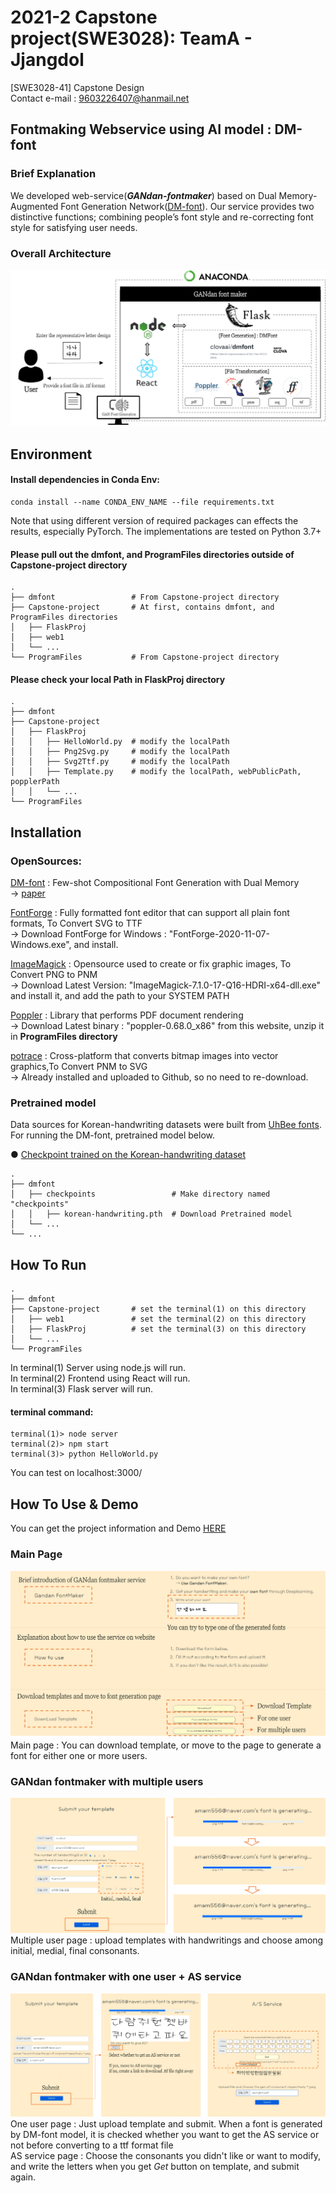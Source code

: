 # 2021-2 Capstone project(SWE3028): TeamA - Jjangdol
[SWE3028-41] Capstone Design <br />
Contact e-mail : 9603226407@hanmail.net

## Fontmaking Webservice using AI model : DM-font 

### Brief Explanation


We developed web-service(***GANdan-fontmaker***) based on Dual Memory-Augmented Font Generation Network([DM-font](https://github.com/clovaai/dmfont)). Our service provides two distinctive functions; combining people’s font style and re-correcting font style for satisfying user needs.

### Overall Architecture
![readmeImg/overall.png](readmeImg/overall.png)

## Environment

#### Install dependencies in Conda Env:

```commandline
conda install --name CONDA_ENV_NAME --file requirements.txt
```
Note that using different version of required packages can effects the results, especially PyTorch. The implementations are tested on Python 3.7+


#### Please pull out the dmfont, and ProgramFiles directories outside of Capstone-project directory
```
.
├── dmfont                 # From Capstone-project directory
├── Capstone-project       # At first, contains dmfont, and ProgramFiles directories
│   ├── FlaskProj          
│   ├── web1               
│   └── ...                
└── ProgramFiles           # From Capstone-project directory

```
#### Please check your local Path in FlaskProj directory
```
.
├── dmfont                 
├── Capstone-project      
│   ├── FlaskProj          
│   │   ├── HelloWorld.py  # modify the localPath                
│   │   ├── Png2Svg.py     # modify the localPath     
│   │   ├── Svg2Ttf.py     # modify the localPath
│   │   ├── Template.py    # modify the localPath, webPublicPath, popplerPath  
│   │   └── ...                
└── ProgramFiles           

```

## Installation

### OpenSources:
[DM-font](https://github.com/clovaai/dmfont) : Few-shot Compositional Font Generation with Dual Memory <br />
-> [paper](https://arxiv.org/abs/2005.10510)


[FontForge](https://fontforge.org/en-US/) : Fully formatted font editor that can support all plain font formats, To Convert SVG to TTF <br />
-> Download FontForge for Windows : "FontForge-2020-11-07-Windows.exe", and install.

[ImageMagick](https://imagemagick.org/script/download.php#windows) : Opensource used to create or fix graphic images, To Convert PNG to PNM <br />
-> Download Latest Version: "ImageMagick-7.1.0-17-Q16-HDRI-x64-dll.exe" and install it, and add the path to your SYSTEM PATH

[Poppler](https://blog.alivate.com.au/poppler-windows/) : Library that performs PDF document rendering <br />
-> Download Latest binary : "poppler-0.68.0_x86" from this website, unzip it in **ProgramFiles directory**

[potrace](http://potrace.sourceforge.net/) : Cross-platform that converts bitmap images into vector graphics,To Convert PNM to SVG <br />
-> Already installed and uploaded to Github, so no need to re-download.
### Pretrained model
Data sources for Korean-handwriting datasets were built from [UhBee fonts](http://uhbeefont.com/). For running the DM-font, pretrained model below.

● [Checkpoint trained on the Korean-handwriting dataset](https://drive.google.com/file/d/1y_8XDNtawtA2P7-pHbCQ3yGEcFX-9H1R/view?usp=sharing)
```
.       
├── dmfont       
│   ├── checkpoints                 # Make directory named "checkpoints"
│   │   ├── korean-handwriting.pth  # Download Pretrained model
│   └── ...                
└── ...

```

## How To Run

```
.
├── dmfont                
├── Capstone-project       # set the terminal(1) on this directory
│   ├── web1               # set the terminal(2) on this directory
│   ├── FlaskProj          # set the terminal(3) on this directory
│   └── ...                
└── ProgramFiles           

```
In terminal(1) Server using node.js will run. <br />
In terminal(2) Frontend using React will run. <br />
In terminal(3) Flask server will run.
<br />
#### terminal command:
```
terminal(1)> node server
terminal(2)> npm start
terminal(3)> python HelloWorld.py
```
You can test on localhost:3000/
## How To Use & Demo

You can get the project information and Demo [HERE](https://youtu.be/8tiPPnAHw38)

### Main Page
![readmeImg/image1.png](readmeImg/image1.png)
Main page : You can download template, or move to the page to generate a font for either one or more users.
### GANdan fontmaker with multiple users
![readmeImg/image2.png](readmeImg/image2.png)
Multiple user page : upload templates with handwritings and choose among initial, medial, final consonants.
### GANdan fontmaker with one user + AS service
![readmeImg/image3.png](readmeImg/image3.png)
One user page : Just upload template and submit. When a font is generated by DM-font model, it is checked whether you want to get the AS service or not before converting to a ttf format file <br />
AS service page : Choose the consonants you didn't like or want to modify, and write the letters when you get *Get* button on template, and submit again.
